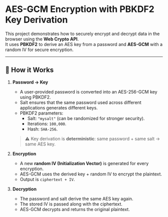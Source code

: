 # AES-GCM Encryption with PBKDF2 Key Derivation

This project demonstrates how to securely encrypt and decrypt data in the browser using the **Web Crypto API**.  
It uses **PBKDF2** to derive an AES key from a password and **AES-GCM** with a random IV for secure encryption.

---

## 🔑 How it Works

1. **Password → Key**  
   - A user-provided password is converted into an AES-256-GCM key using PBKDF2.  
   - Salt ensures that the same password used across different applications generates different keys.  
   - PBKDF2 parameters:  
     - Salt: `"mysalt"` (can be randomized for stronger security).  
     - Iterations: `100,000`.  
     - Hash: `SHA-256`.  

   > ⚠️ Key derivation is **deterministic**: same password + same salt → same AES key.

2. **Encryption**  
   - A new **random IV (Initialization Vector)** is generated for every encryption.  
   - AES-GCM uses the derived key + random IV to encrypt the plaintext.  
   - Output is `ciphertext + IV`.

3. **Decryption**  
   - The password and salt derive the same AES key again.  
   - The stored IV is passed along with the ciphertext.  
   - AES-GCM decrypts and returns the original plaintext.
